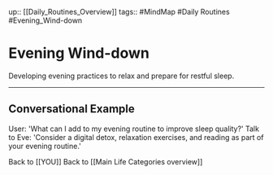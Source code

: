 up:: [[Daily_Routines_Overview]]
tags:: #MindMap #Daily Routines #Evening_Wind-down

# Evening Wind-down

Developing evening practices to relax and prepare for restful sleep.

---
## Conversational Example
User: 'What can I add to my evening routine to improve sleep quality?'
Talk to Eve: 'Consider a digital detox, relaxation exercises, and reading as part of your evening routine.'

Back to [[YOU]]
Back to [[Main Life Categories overview]]
